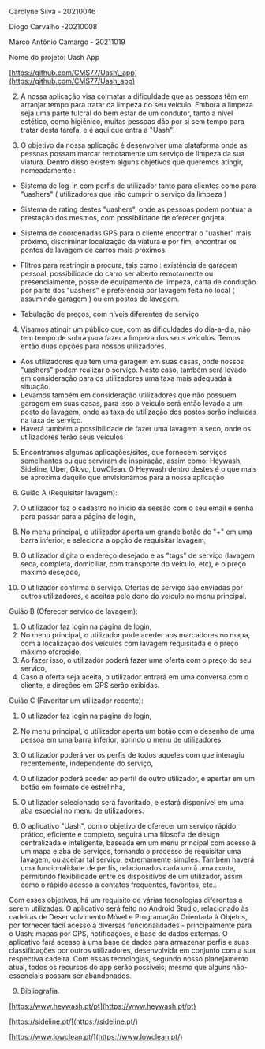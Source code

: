 Carolyne Silva - 20210046

Diogo Carvalho -20210008

Marco Antônio Camargo - 20211019

Nome do projeto: Uash App

[https://github.com/CMS77/Uash\_app](https://github.com/CMS77/Uash_app)

2. A nossa aplicação visa colmatar a dificuldade que as pessoas têm em arranjar tempo para tratar da limpeza do seu veículo. Embora a limpeza seja uma parte fulcral do bem estar de um condutor, tanto a nível estético, como higiénico, muitas pessoas dão por si sem tempo para tratar desta tarefa, e é aqui que entra a "Uash"!

3. O objetivo da nossa aplicação é desenvolver uma plataforma onde as pessoas possam marcar remotamente um serviço de limpeza da sua viatura. Dentro disso existem alguns objetivos que queremos atingir, nomeadamente :

- Sistema de log-in com perfis de utilizador tanto para clientes como para "uashers" ( utilizadores que irão cumprir o serviço da limpeza )

- Sistema de rating destes "uashers", onde as pessoas podem pontuar a prestação dos mesmos, com possibilidade de oferecer gorjeta.

- Sistema de coordenadas GPS para o cliente encontrar o "uasher" mais próximo, discriminar localização da viatura e por fim, encontrar os pontos de lavagem de carros mais próximos.

- FIltros para restringir a procura, tais como : existência de garagem pessoal, possibilidade do carro ser aberto remotamente ou presencialmente, posse de equipamento de limpeza, carta de condução por parte dos "uashers" e preferência por lavagem feita no local ( assumindo garagem ) ou em postos de lavagem.

- Tabulação de preços, com níveis diferentes de serviço

4. Visamos atingir um público que, com as dificuldades do dia-a-dia, não tem tempo de sobra para fazer a limpeza dos seus veículos. Temos então duas opções para nossos utilizadores.

- Aos utilizadores que tem uma garagem em suas casas, onde nossos "uashers" podem realizar o serviço. Neste caso, também será levado em consideração para os utilizadores uma taxa mais adequada à situação.
- Levamos também em consideração utilizadores que não possuem garagem em suas casas, para isso o veículo será então levado a um posto de lavagem, onde as taxa de utilização dos postos serão incluídas na taxa de serviço.
- Haverá também a possibilidade de fazer uma lavagem a seco, onde os utilizadores terão seus veiculos

5. Encontramos algumas aplicações/sites, que fornecem serviços semelhantes ou que serviram de inspiração, assim como: Heywash, Sideline, Uber, Glovo, LowClean. O Heywash dentro destes é o que mais se aproxima daquilo que envisionámos para a nossa aplicação

6. Guião A (Requisitar lavagem):

1. O utilizador faz o cadastro no inicio da sessão com o seu email e senha para passar para a página de login,
2. No menu principal, o utilizador aperta um grande botão de "+" em uma barra inferior, e seleciona a opção de requisitar lavagem,
3. O utilizador digita o endereço desejado e as "tags" de serviço (lavagem seca, completa, domiciliar, com transporte do veículo, etc), e o preço máximo desejado,
4. O utilizador confirma o serviço. Ofertas de serviço são enviadas por outros utilizadores, e aceitas pelo dono do veículo no menu principal.

Guião B (Oferecer serviço de lavagem):

1. O utilizador faz login na página de login,
2. No menu principal, o utilizador pode aceder aos marcadores no mapa, com a localização dos veículos com lavagem requisitada e o preço máximo oferecido,
3. Ao fazer isso, o utilizador poderá fazer uma oferta com o preço do seu serviço,
4. Caso a oferta seja aceita, o utilizador entrará em uma conversa com o cliente, e direções em GPS serão exibidas.

Guião C (Favoritar um utilizador recente):

1. O utilizador faz login na página de login,
2. No menu principal, o utilizador aperta um botão com o desenho de uma pessoa em uma barra inferior, abrindo o menu de utilizadores,
3. O utilizador poderá ver os perfis de todos aqueles com que interagiu recentemente, independente do serviço,
4. O utilizador poderá aceder ao perfil de outro utilizador, e apertar em um botão em formato de estrelinha,
5. O utilizador selecionado será favoritado, e estará disponível em uma aba especial no menu de utilizadores.

7. O aplicativo "Uash", com o objetivo de oferecer um serviço rápido, prático, eficiente e completo, seguirá uma filosofia de design centralizada e inteligente, baseada em um menu principal com acesso à um mapa e aba de serviços, tornando o processo de requisitar uma lavagem, ou aceitar tal serviço, extremamente simples. Também haverá uma funcionalidade de perfis, relacionados cada um à uma conta, permitindo flexibilidade entre os dispositivos de um utilizador, assim como o rápido acesso a contatos frequentes, favoritos, etc..

Com esses objetivos, há um requisito de várias tecnologias diferentes a serem utilizadas. O aplicativo será feito no Android Studio, relacionado às cadeiras de Desenvolvimento Móvel e Programação Orientada à Objetos, por fornecer fácil acesso à diversas funcionalidades - principalmente para o Uash: mapas por GPS, notificações, e base de dados externas. O aplicativo fará acesso à uma base de dados para armazenar perfis e suas classificações por outros utilizadores, desenvolvida em conjunto com a sua respectiva cadeira. Com essas tecnologias, segundo nosso planejamento atual, todos os recursos do app serão possíveis; mesmo que alguns não-essenciais possam ser abandonados.

9. Bibliografia.

[https://www.heywash.pt/pt](https://www.heywash.pt/pt)

[https://sideline.pt/](https://sideline.pt/)

[https://www.lowclean.pt/](https://www.lowclean.pt/)
